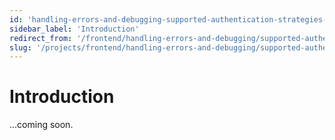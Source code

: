 ```yaml
---
id: 'handling-errors-and-debugging-supported-authentication-strategies-introduction'
sidebar_label: 'Introduction'
redirect_from: '/frontend/handling-errors-and-debugging/supported-authentication-strategies/introduction'
slug: '/projects/frontend/handling-errors-and-debugging/supported-authentication-strategies/introduction'
---
```


# Introduction

...coming soon.
